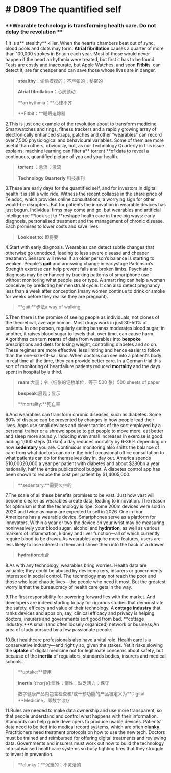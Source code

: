 # # D809 The quantified self
### **Wearable technology is transforming health care. Do not delay the revolution **
1.It is a** stealthy** killer. When the heart’s chambers beat out of sync, blood pools and clots may form. **Atrial fibrillation** causes a quarter of more than 100,000 strokes in Britain each year. Most of those would never happen if the heart arrhythmia were treated, but first it has to be found. Tests are costly and inaccurate, but Apple Watches, and soon **Fitbit**s, can detect it, are far cheaper and can save those whose lives are in danger.

> **stealthy**：偷偷摸摸的；不声张的；秘密的
 > 
> **Atrial fibrillation**：心房颤动
 > 
> **arrhythmia：**心律不齐
 > 
> **Fitbit：**睡眠追踪器
 > 

2.This is just one example of the revolution about to transform medicine. Smartwatches and ­rings, fitness trackers and a rapidly growing array of electronically enhanced straps, patches and other “wearables” can record over 7,500 physiological and behavioural variables. Some of them are more useful than others, obviously, but, as our Technology Quarterly in this issue explains, machine learning can filter a** torrent **of data to reveal a continuous, quantified picture of you and your health.

> **torrent** ：急流；激流
 > 
> **Technology Quarterly** 科技季刊
 > 

3.These are early days for the quantified self, and for investors in digital health it is still a wild ride. Witness the recent collapse in the share price of Teladoc, which provides online consultations, a worrying sign for other would-­be disrupters. But for patients the innovation in wearable devices has just begun. Individual firms may come and go, but wearables and artificial intelligence **look set to **reshape health care in three big ways: early diagnosis, personalised treatment and the management of chronic disease. Each promises to lower costs and save lives.

> **Look set to:** 即将要
 > 

4.Start with early diagnosis. Wearables can detect subtle changes that otherwise go unnoticed, leading to less severe disease and cheaper treatment. Sensors will reveal if an older person’s balance is starting to weaken. People’s **gait** and arm­swing change in early­stage Parkinson’s. Strength exercise can help prevent falls and broken limbs. Psychiatric diagnosis may be enhanced by tracking patterns of smartphone use—without monitoring what people see or type. A smart ring can help a woman conceive, by predicting her menstrual cycle. It can also detect pregnancy less than a week after conception (many women continue to drink or smoke for weeks before they realise they are pregnant).

> **gait:**步法a way of walking
 > 

5.Then there is the promise of seeing people as individuals, not clones of the theoretical, average human. Most drugs work in just 30-­50% of patients. In one person, regularly eating bananas moderates blood sugar; in another, it raises blood sugar to levels that, over time, can cause harm. Algorithms can turn **ream**s of data from wearables into **bespoke** prescriptions and diets for losing weight, controlling diabetes and so on. These regimes are more effective, less limiting and hence easier to follow than the one-­size-­fit-s­all kind. When doctors can see into a patient’s body in real time all the time, they can provide better care. In a German trial this sort of monitoring of heart­failure patients reduced **mortality** and the days spent in hospital by a third.

> **ream**:大量；令（纸张的记数单位，等于 500 张）500 sheets of paper
 > 
> **bespeak**:展现；显示
 > 
> **mortality:**死亡率
 > 

6.And wearables can transform chronic diseases, such as diabetes. Some 80% of disease can be prevented by changes in how people lead their lives. Apps use small devices and clever tactics of the sort employed by a personal trainer or a shrewd spouse to get people to move more, eat better and sleep more soundly. Inducing even small increases in exercise is good: adding 1,000 steps (0.7km) a day reduces mortality by 6­-36% depending on how **sedentary** you are. Continuous monitoring also shifts the balance of care from what doctors can do in the brief occasional office consultation to what patients can do for themselves day in, day out. America spends $10,000­20,000 a year per patient with diabetes and about $280bn a year nationally, half the entire public­school budget. A diabetes ­control app has been shown to reduce the cost per patient by $1,400­5,000.

> **sedentary:**需要久坐的
 > 

7.The scale of all these benefits promises to be vast. Just how vast will become clearer as wearables create data, leading to innovation. The reason for optimism is that the technology is ripe. Some 200m devices were sold in 2020 and twice as many are expected to sell in 2026. One in four Americans has a wearable device. Smartphones serve as a platform for innovators. Within a year or two the device on your wrist may be measuring non­invasively your blood sugar, alcohol and **hydration**, as well as various markers of inflammation, kidney and liver function—all of which currently require blood to be drawn. As wearables acquire more features, users are less likely to lose interest in them and shove them into the back of a drawer.

> **hydration**:水合
 > 

8.As with any technology, wearables bring worries. Health data are valuable; they could be abused by device­makers, insurers or governments interested in social control. The technology may not reach the poor and those who lead chaotic lives—the people who need it most. But the greatest worry is that the bureaucracy of health care gets in the way.

9.The first responsibility for powering forward lies with the market. And developers are indeed starting to pay for rigorous studies that demonstrate the safety, efficacy and value of their technology. A **cottage industry** that ranks devices and apps on, say, clinical efficacy and privacy is helping doctors, insurers and governments sort good from bad.
**cottage industry:**A small (and often loosely organized) network or business;An area of study pursued by a few passionate people.

10.But health­care professionals also have a vital role. Health care is a conservative industry—and rightly so, given the stakes. Yet it risks slowing the **uptake** of digital medicine not for legitimate concerns about safety, but because of the **inertia** of regulators, standards bodies, insurers and medical schools.

> **uptake:**使用
 > 
> **inertia** [ɪˈnɜrʃə]:惯性；惰性；缺乏活力；保守
 > 
> 数字健康产品内包含检查和/或干预功能的产品被定义为**Digital **Medicine，即数字诊疗
 > 

11.Rules are needed to make data ownership and use more transparent, so that people understand and control what happens with their information. Standards can help guide developers to produce usable devices. Patients’ data need to be tied into medical­ record systems, which are often **clunky**. Practitioners need treatment protocols on how to use the new tech. Doctors must be trained and reimbursed for offering digital treatments and reviewing data. Governments and insurers must work out how to build the technology into subsidised health­care systems so busy fighting fires that they struggle to invest in prevention.

> **clunky：**沉重的；不灵活的
 > 

